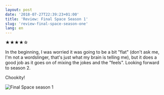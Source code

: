 ```yaml
---
layout: post
date: '2018-07-27T22:39:23+01:00'
title: 'Review: Final Space Season 1'
slug: 'review-final-space-season-one'
lang: en
---
```

★★★★☆ 

In the beginning, I was worried it was going to be a bit "flat" (don't ask me, I'm not a wordslinger, that's just what my brain is telling me), but it does a good job as it goes on of mixing the jokes and the "feels". Looking forward to season 2.

Chookity!

![Final Space season 1](https://rdwy.org/assets/images/2018-07-27/final-space-season-1.jpeg)
